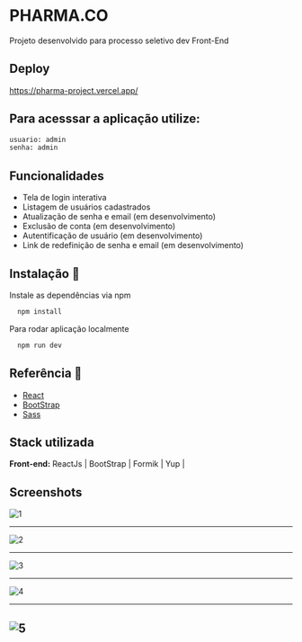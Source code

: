 
# PHARMA.CO 

Projeto desenvolvido para processo seletivo dev Front-End

## Deploy
https://pharma-project.vercel.app/


## Para acesssar a aplicação utilize:

```bash
usuario: admin
senha: admin

```



## Funcionalidades

- Tela de login interativa
- Listagem de usuários cadastrados
- Atualização de senha e email (em desenvolvimento)
- Exclusão de conta (em desenvolvimento)
- Autentificação de usuário (em desenvolvimento)
- Link de redefinição de senha e email (em desenvolvimento)


## Instalação 🚀

Instale as dependências via npm


```bash
  npm install
```

Para rodar aplicação localmente
```bash
  npm run dev
```


## Referência 📄

 - [React](https://react.dev/)
 - [BootStrap](https://getbootstrap.com/)
 - [Sass](https://sass-lang.com/)


## Stack utilizada

**Front-end:** ReactJs | BootStrap | Formik | Yup |

## Screenshots

![1](https://github.com/leosalema213/pharma-project/assets/78701995/75374ff8-6de1-448c-b112-8c7174c1c16e)

---
![2](https://github.com/leosalema213/pharma-project/assets/78701995/4f71acb4-717d-4eec-98e8-2457451805ce)

---
![3](https://github.com/leosalema213/pharma-project/assets/78701995/91b34306-eca1-48f9-9192-00cc54836f69)

---
![4](https://github.com/leosalema213/pharma-project/assets/78701995/a4a73cd4-8bdc-4a18-b6f3-548c0cff1d32)

---
![5](https://github.com/leosalema213/pharma-project/assets/78701995/e890577f-9a8f-4f73-8ab6-0555f7dceb4d)
---





